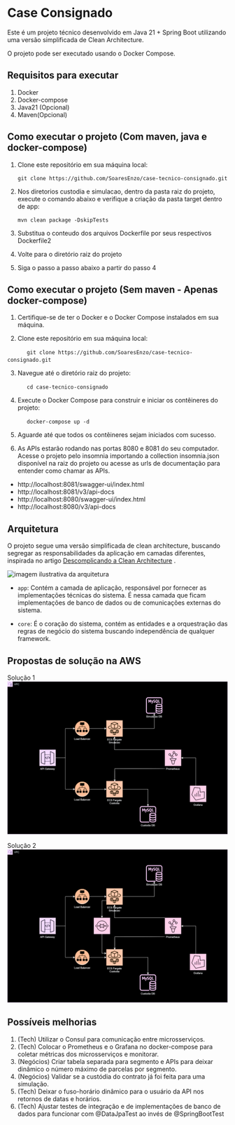 # Case Consignado

  

Este é um projeto técnico desenvolvido em Java 21 + Spring Boot utilizando uma versão simplificada de Clean Architecture.

O projeto pode ser executado usando o Docker Compose.


## Requisitos para executar
1. Docker
2. Docker-compose
3. Java21 (Opcional)
4. Maven(Opcional) 


## Como executar o projeto (Com maven, java e docker-compose)

1. Clone este repositório em sua máquina local:
   ```
   git clone https://github.com/SoaresEnzo/case-tecnico-consignado.git
   ```

2. Nos diretorios custodia e simulacao, dentro da pasta raiz do projeto, execute o comando abaixo e verifique a criação da pasta target dentro de app:
   ```
   mvn clean package -DskipTests
   ```
   
3. Substitua o conteudo dos arquivos Dockerfile por seus respectivos Dockerfile2
4. Volte para o diretório raiz do projeto
5. Siga o passo a passo abaixo a partir do passo 4


## Como executar o projeto (Sem maven - Apenas docker-compose)

  

1. Certifique-se de ter o Docker e o Docker Compose instalados em sua máquina.

  

2. Clone este repositório em sua máquina local:

  

    ```
    git clone https://github.com/SoaresEnzo/case-tecnico-consignado.git
    ```

  

3. Navegue até o diretório raiz do projeto:

  

    ```
    cd case-tecnico-consignado
    ```

  

4. Execute o Docker Compose para construir e iniciar os contêineres do projeto:

  

    ```
    docker-compose up -d
    ```

  

5. Aguarde até que todos os contêineres sejam iniciados com sucesso.

  

6. As APIs estarão rodando nas portas 8080 e 8081 do seu computador. Acesse o projeto pelo insomnia importando a collection insomnia.json disponível na raiz do projeto ou acesse as urls de documentação para entender como chamar as APIs.

  

- http://localhost:8081/swagger-ui/index.html
- http://localhost:8081/v3/api-docs
- http://localhost:8080/swagger-ui/index.html
- http://localhost:8080/v3/api-docs
  


## Arquitetura

  

O projeto segue uma versão simplificada de clean architecture, buscando segregar as responsabilidades da aplicação em camadas diferentes, inspirada no artigo [Descomplicando a Clean Architecture](https://helpdev.com.br/2020/05/21/descomplicando-a-clean-architecture/) .

<img src="https://helpdev.com.br/wp-content/uploads/2020/05/simple-clean-arch.png" alt="imagem ilustrativa da arquitetura">

  

- `app`: Contém a camada de aplicação, responsável por fornecer as implementações técnicas do sistema. É nessa camada que ficam implementações de banco de dados ou de comunicações externas do sistema.

- `core`: É o coração do sistema, contém as entidades e a orquestração das regras de negócio do sistema buscando independência de qualquer framework.
  

## Propostas de solução na AWS

Solução 1
![Solucao sem fila](/Solution1.drawio.svg)

Solução 2
![Solucao com fila](/Solution2.drawio.svg)
  

## Possíveis melhorias

1. (Tech) Utilizar o Consul para comunicação entre microsserviços.
2. (Tech) Colocar o Prometheus e o Grafana no docker-compose para coletar métricas dos microsserviços e monitorar.
3. (Negócios) Criar tabela separada para segmento e APIs para deixar dinâmico o número máximo de parcelas por segmento.
4. (Negócios) Validar se a custódia do contrato já foi feita para uma simulação.
5. (Tech) Deixar o fuso-horário dinâmico para o usuário da API nos retornos de datas e horários.
6. (Tech) Ajustar testes de integração e de implementações de banco de dados para funcionar com @DataJpaTest ao invés de @SpringBootTest